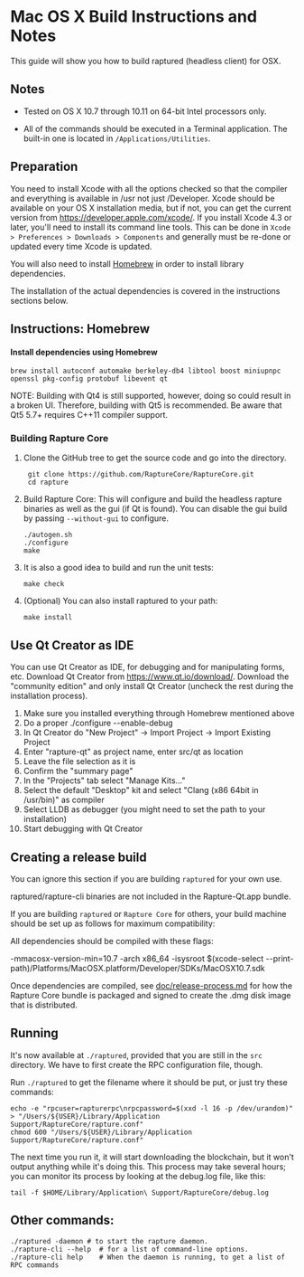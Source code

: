 Mac OS X Build Instructions and Notes
====================================
This guide will show you how to build raptured (headless client) for OSX.

Notes
-----

* Tested on OS X 10.7 through 10.11 on 64-bit Intel processors only.

* All of the commands should be executed in a Terminal application. The
built-in one is located in `/Applications/Utilities`.

Preparation
-----------

You need to install Xcode with all the options checked so that the compiler
and everything is available in /usr not just /Developer. Xcode should be
available on your OS X installation media, but if not, you can get the
current version from https://developer.apple.com/xcode/. If you install
Xcode 4.3 or later, you'll need to install its command line tools. This can
be done in `Xcode > Preferences > Downloads > Components` and generally must
be re-done or updated every time Xcode is updated.

You will also need to install [Homebrew](http://brew.sh) in order to install library
dependencies.

The installation of the actual dependencies is covered in the instructions
sections below.

Instructions: Homebrew
----------------------

#### Install dependencies using Homebrew

    brew install autoconf automake berkeley-db4 libtool boost miniupnpc openssl pkg-config protobuf libevent qt

NOTE: Building with Qt4 is still supported, however, doing so could result in a broken UI. Therefore, building with Qt5 is recommended. Be aware that Qt5 5.7+ requires C++11 compiler support.

### Building Rapture Core

1. Clone the GitHub tree to get the source code and go into the directory.

        git clone https://github.com/RaptureCore/RaptureCore.git
        cd rapture

2.  Build Rapture Core:
    This will configure and build the headless rapture binaries as well as the gui (if Qt is found).
    You can disable the gui build by passing `--without-gui` to configure.

        ./autogen.sh
        ./configure
        make

3.  It is also a good idea to build and run the unit tests:

        make check

4.  (Optional) You can also install raptured to your path:

        make install

Use Qt Creator as IDE
------------------------
You can use Qt Creator as IDE, for debugging and for manipulating forms, etc.
Download Qt Creator from https://www.qt.io/download/. Download the "community edition" and only install Qt Creator (uncheck the rest during the installation process).

1. Make sure you installed everything through Homebrew mentioned above
2. Do a proper ./configure --enable-debug
3. In Qt Creator do "New Project" -> Import Project -> Import Existing Project
4. Enter "rapture-qt" as project name, enter src/qt as location
5. Leave the file selection as it is
6. Confirm the "summary page"
7. In the "Projects" tab select "Manage Kits..."
8. Select the default "Desktop" kit and select "Clang (x86 64bit in /usr/bin)" as compiler
9. Select LLDB as debugger (you might need to set the path to your installation)
10. Start debugging with Qt Creator

Creating a release build
------------------------
You can ignore this section if you are building `raptured` for your own use.

raptured/rapture-cli binaries are not included in the Rapture-Qt.app bundle.

If you are building `raptured` or `Rapture Core` for others, your build machine should be set up
as follows for maximum compatibility:

All dependencies should be compiled with these flags:

 -mmacosx-version-min=10.7
 -arch x86_64
 -isysroot $(xcode-select --print-path)/Platforms/MacOSX.platform/Developer/SDKs/MacOSX10.7.sdk

Once dependencies are compiled, see [doc/release-process.md](release-process.md) for how the Rapture Core
bundle is packaged and signed to create the .dmg disk image that is distributed.

Running
-------

It's now available at `./raptured`, provided that you are still in the `src`
directory. We have to first create the RPC configuration file, though.

Run `./raptured` to get the filename where it should be put, or just try these
commands:

    echo -e "rpcuser=rapturerpc\nrpcpassword=$(xxd -l 16 -p /dev/urandom)" > "/Users/${USER}/Library/Application Support/RaptureCore/rapture.conf"
    chmod 600 "/Users/${USER}/Library/Application Support/RaptureCore/rapture.conf"

The next time you run it, it will start downloading the blockchain, but it won't
output anything while it's doing this. This process may take several hours;
you can monitor its process by looking at the debug.log file, like this:

    tail -f $HOME/Library/Application\ Support/RaptureCore/debug.log

Other commands:
-------

    ./raptured -daemon # to start the rapture daemon.
    ./rapture-cli --help  # for a list of command-line options.
    ./rapture-cli help    # When the daemon is running, to get a list of RPC commands
